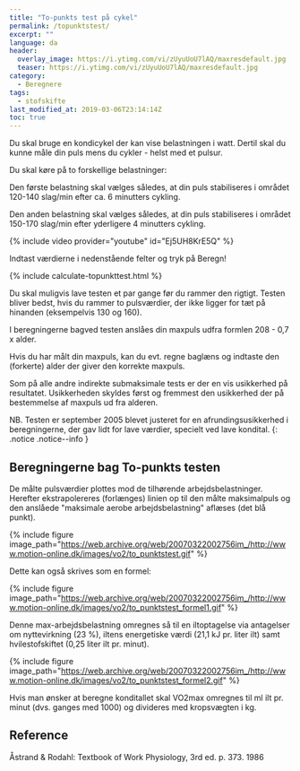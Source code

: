 ```yaml
---
title: "To-punkts test på cykel"
permalink: /topunktstest/
excerpt: ""
language: da
header:
  overlay_image: https://i.ytimg.com/vi/zUyuUoU7lAQ/maxresdefault.jpg
  teaser: https://i.ytimg.com/vi/zUyuUoU7lAQ/maxresdefault.jpg
category:
  - Beregnere
tags:
  - stofskifte
last_modified_at: 2019-03-06T23:14:14Z
toc: true
---
```


Du skal bruge en kondicykel der kan vise belastningen i watt. Dertil skal du kunne måle din puls mens du cykler - helst med et pulsur.

Du skal køre på to forskellige belastninger:

Den første belastning skal vælges således, at din puls stabiliseres i området 120-140 slag/min efter ca. 6 minutters cykling.

Den anden belastning skal vælges således, at din puls stabiliseres i området 150-170 slag/min efter yderligere 4 minutters cykling.

{% include video provider="youtube" id="Ej5UH8KrE5Q" %}

Indtast værdierne i nedenstående felter og tryk på Beregn!

{% include calculate-topunkttest.html %}

Du skal muligvis lave testen et par gange før du rammer den rigtigt. Testen bliver bedst, hvis du rammer to pulsværdier, der ikke ligger for tæt på hinanden (eksempelvis 130 og 160).

I beregningerne bagved testen anslåes din maxpuls udfra formlen 208 - 0,7 x alder.

Hvis du har målt din maxpuls, kan du evt. regne baglæns og indtaste den (forkerte) alder der giver den korrekte maxpuls.

Som på alle andre indirekte submaksimale tests er der en vis usikkerhed på resultatet. Usikkerheden skyldes først og fremmest den usikkerhed der på bestemmelse af maxpuls ud fra alderen.

NB. Testen er september 2005 blevet justeret for en afrundingsusikkerhed i beregningerne, der gav lidt for lave værdier, specielt ved lave kondital.
{: .notice .notice--info }

## Beregningerne bag To-punkts testen

De målte pulsværdier plottes mod de tilhørende arbejdsbelastninger. Herefter ekstrapolereres (forlænges) linien op til den målte maksimalpuls og den anslåede "maksimale aerobe arbejdsbelastning" aflæses (det blå punkt).

{% include figure image_path="https://web.archive.org/web/20070322002756im_/http://www.motion-online.dk/images/vo2/to_punktstest.gif" %}

Dette kan også skrives som en formel:

{% include figure image_path="https://web.archive.org/web/20070322002756im_/http://www.motion-online.dk/images/vo2/to_punktstest_formel1.gif" %}

Denne max-arbejdsbelastning omregnes så til en iltoptagelse via antagelser om nyttevirkning (23 %), iltens energetiske værdi (21,1 kJ pr. liter ilt) samt hvilestofskiftet (0,25 liter ilt pr. minut).

{% include figure image_path="https://web.archive.org/web/20070322002756im_/http://www.motion-online.dk/images/vo2/to_punktstest_formel2.gif" %}

Hvis man ønsker at beregne konditallet skal VO2max omregnes til ml ilt pr. minut (dvs. ganges med 1000) og divideres med kropsvægten i kg.

## Reference

Åstrand & Rodahl: Textbook of Work Physiology, 3rd ed. p. 373. 1986
